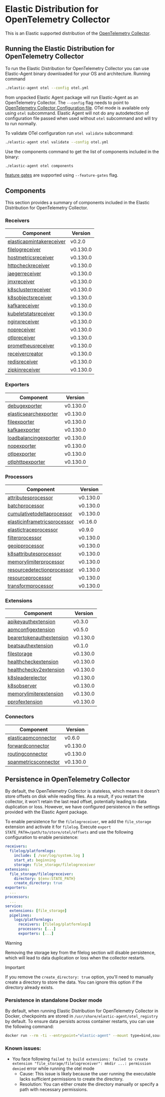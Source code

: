 # Elastic Distribution for OpenTelemetry Collector

This is an Elastic supported distribution of the [OpenTelemetry Collector](https://github.com/open-telemetry/opentelemetry-collector).

## Running the Elastic Distribution for OpenTelemetry Collector

To run the Elastic Distribution for OpenTelemetry Collector you can use Elastic-Agent binary downloaded for your OS and architecture.
Running command

```bash
./elastic-agent otel --config otel.yml
```

from unpacked Elastic Agent package will run Elastic-Agent as an OpenTelemetry Collector. The `--config` flag needs to point to [OpenTelemetry Collector Configuration file](https://opentelemetry.io/docs/collector/configuration/). OTel mode is available only using `otel` subcommand. Elastic Agent will not do any autodetection of configuration file passed when used without `otel` subcommand and will try to run normally.

To validate OTel configuration run `otel validate` subcommand:

```bash
./elastic-agent otel validate --config otel.yml
```

Use the components command to get the list of components included in the binary:

```bash
./elastic-agent otel components
```

[feature gates](https://github.com/open-telemetry/opentelemetry-collector/blob/main/featuregate/README.md#controlling-gates) are supported using `--feature-gates` flag.

## Components

This section provides a summary of components included in the Elastic Distribution for OpenTelemetry Collector.

### Receivers

| Component | Version |
|---|---|
| [elasticapmintakereceiver](https://github.com/elastic/opentelemetry-collector-components/blob/receiver/elasticapmintakereceiver/v0.2.0/receiver/elasticapmintakereceiver/README.md) | v0.2.0 |
| [filelogreceiver](https://github.com/open-telemetry/opentelemetry-collector-contrib/blob/receiver/filelogreceiver/v0.130.0/receiver/filelogreceiver/README.md) | v0.130.0 |
| [hostmetricsreceiver](https://github.com/open-telemetry/opentelemetry-collector-contrib/blob/receiver/hostmetricsreceiver/v0.130.0/receiver/hostmetricsreceiver/README.md) | v0.130.0 |
| [httpcheckreceiver](https://github.com/open-telemetry/opentelemetry-collector-contrib/blob/receiver/httpcheckreceiver/v0.130.0/receiver/httpcheckreceiver/README.md) | v0.130.0 |
| [jaegerreceiver](https://github.com/open-telemetry/opentelemetry-collector-contrib/blob/receiver/jaegerreceiver/v0.130.0/receiver/jaegerreceiver/README.md) | v0.130.0 |
| [jmxreceiver](https://github.com/open-telemetry/opentelemetry-collector-contrib/blob/receiver/jmxreceiver/v0.130.0/receiver/jmxreceiver/README.md) | v0.130.0 |
| [k8sclusterreceiver](https://github.com/open-telemetry/opentelemetry-collector-contrib/blob/receiver/k8sclusterreceiver/v0.130.0/receiver/k8sclusterreceiver/README.md) | v0.130.0 |
| [k8sobjectsreceiver](https://github.com/open-telemetry/opentelemetry-collector-contrib/blob/receiver/k8sobjectsreceiver/v0.130.0/receiver/k8sobjectsreceiver/README.md) | v0.130.0 |
| [kafkareceiver](https://github.com/open-telemetry/opentelemetry-collector-contrib/blob/receiver/kafkareceiver/v0.130.0/receiver/kafkareceiver/README.md) | v0.130.0 |
| [kubeletstatsreceiver](https://github.com/open-telemetry/opentelemetry-collector-contrib/blob/receiver/kubeletstatsreceiver/v0.130.0/receiver/kubeletstatsreceiver/README.md) | v0.130.0 |
| [nginxreceiver](https://github.com/open-telemetry/opentelemetry-collector-contrib/blob/receiver/nginxreceiver/v0.130.0/receiver/nginxreceiver/README.md) | v0.130.0 |
| [nopreceiver](https://github.com/open-telemetry/opentelemetry-collector/blob/receiver/nopreceiver/v0.130.0/receiver/nopreceiver/README.md) | v0.130.0 |
| [otlpreceiver](https://github.com/open-telemetry/opentelemetry-collector/blob/receiver/otlpreceiver/v0.130.0/receiver/otlpreceiver/README.md) | v0.130.0 |
| [prometheusreceiver](https://github.com/open-telemetry/opentelemetry-collector-contrib/blob/receiver/prometheusreceiver/v0.130.0/receiver/prometheusreceiver/README.md) | v0.130.0 |
| [receivercreator](https://github.com/open-telemetry/opentelemetry-collector-contrib/blob/receiver/receivercreator/v0.130.0/receiver/receivercreator/README.md) | v0.130.0 |
| [redisreceiver](https://github.com/open-telemetry/opentelemetry-collector-contrib/blob/receiver/redisreceiver/v0.130.0/receiver/redisreceiver/README.md) | v0.130.0 |
| [zipkinreceiver](https://github.com/open-telemetry/opentelemetry-collector-contrib/blob/receiver/zipkinreceiver/v0.130.0/receiver/zipkinreceiver/README.md) | v0.130.0 |

### Exporters

| Component | Version |
|---|---|
| [debugexporter](https://github.com/open-telemetry/opentelemetry-collector/blob/exporter/debugexporter/v0.130.0/exporter/debugexporter/README.md) | v0.130.0 |
| [elasticsearchexporter](https://github.com/open-telemetry/opentelemetry-collector-contrib/blob/exporter/elasticsearchexporter/v0.130.0/exporter/elasticsearchexporter/README.md) | v0.130.0 |
| [fileexporter](https://github.com/open-telemetry/opentelemetry-collector-contrib/blob/exporter/fileexporter/v0.130.0/exporter/fileexporter/README.md) | v0.130.0 |
| [kafkaexporter](https://github.com/open-telemetry/opentelemetry-collector-contrib/blob/exporter/kafkaexporter/v0.130.0/exporter/kafkaexporter/README.md) | v0.130.0 |
| [loadbalancingexporter](https://github.com/open-telemetry/opentelemetry-collector-contrib/blob/exporter/loadbalancingexporter/v0.130.0/exporter/loadbalancingexporter/README.md) | v0.130.0 |
| [nopexporter](https://github.com/open-telemetry/opentelemetry-collector/blob/exporter/nopexporter/v0.130.0/exporter/nopexporter/README.md) | v0.130.0 |
| [otlpexporter](https://github.com/open-telemetry/opentelemetry-collector/blob/exporter/otlpexporter/v0.130.0/exporter/otlpexporter/README.md) | v0.130.0 |
| [otlphttpexporter](https://github.com/open-telemetry/opentelemetry-collector/blob/exporter/otlphttpexporter/v0.130.0/exporter/otlphttpexporter/README.md) | v0.130.0 |

### Processors

| Component | Version |
|---|---|
| [attributesprocessor](https://github.com/open-telemetry/opentelemetry-collector-contrib/blob/processor/attributesprocessor/v0.130.0/processor/attributesprocessor/README.md) | v0.130.0 |
| [batchprocessor](https://github.com/open-telemetry/opentelemetry-collector/blob/processor/batchprocessor/v0.130.0/processor/batchprocessor/README.md) | v0.130.0 |
| [cumulativetodeltaprocessor](https://github.com/open-telemetry/opentelemetry-collector-contrib/blob/processor/cumulativetodeltaprocessor/v0.130.0/processor/cumulativetodeltaprocessor/README.md) | v0.130.0 |
| [elasticinframetricsprocessor](https://github.com/elastic/opentelemetry-collector-components/blob/processor/elasticinframetricsprocessor/v0.16.0/processor/elasticinframetricsprocessor/README.md) | v0.16.0 |
| [elastictraceprocessor](https://github.com/elastic/opentelemetry-collector-components/blob/processor/elastictraceprocessor/v0.9.0/processor/elastictraceprocessor/README.md) | v0.9.0 |
| [filterprocessor](https://github.com/open-telemetry/opentelemetry-collector-contrib/blob/processor/filterprocessor/v0.130.0/processor/filterprocessor/README.md) | v0.130.0 |
| [geoipprocessor](https://github.com/open-telemetry/opentelemetry-collector-contrib/blob/processor/geoipprocessor/v0.130.0/processor/geoipprocessor/README.md) | v0.130.0 |
| [k8sattributesprocessor](https://github.com/open-telemetry/opentelemetry-collector-contrib/blob/processor/k8sattributesprocessor/v0.130.0/processor/k8sattributesprocessor/README.md) | v0.130.0 |
| [memorylimiterprocessor](https://github.com/open-telemetry/opentelemetry-collector/blob/processor/memorylimiterprocessor/v0.130.0/processor/memorylimiterprocessor/README.md) | v0.130.0 |
| [resourcedetectionprocessor](https://github.com/open-telemetry/opentelemetry-collector-contrib/blob/processor/resourcedetectionprocessor/v0.130.0/processor/resourcedetectionprocessor/README.md) | v0.130.0 |
| [resourceprocessor](https://github.com/open-telemetry/opentelemetry-collector-contrib/blob/processor/resourceprocessor/v0.130.0/processor/resourceprocessor/README.md) | v0.130.0 |
| [transformprocessor](https://github.com/open-telemetry/opentelemetry-collector-contrib/blob/processor/transformprocessor/v0.130.0/processor/transformprocessor/README.md) | v0.130.0 |

### Extensions

| Component | Version |
|---|---|
| [apikeyauthextension](https://github.com/elastic/opentelemetry-collector-components/blob/extension/apikeyauthextension/v0.3.0/extension/apikeyauthextension/README.md) | v0.3.0 |
| [apmconfigextension](https://github.com/elastic/opentelemetry-collector-components/blob/extension/apmconfigextension/v0.5.0/extension/apmconfigextension/README.md) | v0.5.0 |
| [bearertokenauthextension](https://github.com/open-telemetry/opentelemetry-collector-contrib/blob/extension/bearertokenauthextension/v0.130.0/extension/bearertokenauthextension/README.md) | v0.130.0 |
| [beatsauthextension](https://github.com/elastic/opentelemetry-collector-components/blob/extension/beatsauthextension/v0.1.0/extension/beatsauthextension/README.md) | v0.1.0 |
| [filestorage](https://github.com/open-telemetry/opentelemetry-collector-contrib/blob/extension/storage/filestorage/v0.130.0/extension/storage/filestorage/README.md) | v0.130.0 |
| [healthcheckextension](https://github.com/open-telemetry/opentelemetry-collector-contrib/blob/extension/healthcheckextension/v0.130.0/extension/healthcheckextension/README.md) | v0.130.0 |
| [healthcheckv2extension](https://github.com/open-telemetry/opentelemetry-collector-contrib/blob/extension/healthcheckv2extension/v0.130.0/extension/healthcheckv2extension/README.md) | v0.130.0 |
| [k8sleaderelector](https://github.com/open-telemetry/opentelemetry-collector-contrib/blob/extension/k8sleaderelector/v0.130.0/extension/k8sleaderelector/README.md) | v0.130.0 |
| [k8sobserver](https://github.com/open-telemetry/opentelemetry-collector-contrib/blob/extension/observer/k8sobserver/v0.130.0/extension/observer/k8sobserver/README.md) | v0.130.0 |
| [memorylimiterextension](https://github.com/open-telemetry/opentelemetry-collector/blob/extension/memorylimiterextension/v0.130.0/extension/memorylimiterextension/README.md) | v0.130.0 |
| [pprofextension](https://github.com/open-telemetry/opentelemetry-collector-contrib/blob/extension/pprofextension/v0.130.0/extension/pprofextension/README.md) | v0.130.0 |

### Connectors

| Component | Version |
|---|---|
| [elasticapmconnector](https://github.com/elastic/opentelemetry-collector-components/blob/connector/elasticapmconnector/v0.6.0/connector/elasticapmconnector/README.md) | v0.6.0 |
| [forwardconnector](https://github.com/open-telemetry/opentelemetry-collector/blob/connector/forwardconnector/v0.130.0/connector/forwardconnector/README.md) | v0.130.0 |
| [routingconnector](https://github.com/open-telemetry/opentelemetry-collector-contrib/blob/connector/routingconnector/v0.130.0/connector/routingconnector/README.md) | v0.130.0 |
| [spanmetricsconnector](https://github.com/open-telemetry/opentelemetry-collector-contrib/blob/connector/spanmetricsconnector/v0.130.0/connector/spanmetricsconnector/README.md) | v0.130.0 |
## Persistence in OpenTelemetry Collector

By default, the OpenTelemetry Collector is stateless, which means it doesn't store offsets on disk while reading files. As a result, if you restart the collector, it won't retain the last read offset, potentially leading to data duplication or loss. However, we have configured persistence in the settings provided with the Elastic Agent package.

To enable persistence for the `filelogreceiver`, we add the `file_storage` extension and activate it for `filelog`.
Execute `export STATE_PATH=/path/to/store/otel/offsets` and use the following configuration to enable persistence:

```yaml
receivers:
  filelog/platformlogs:
    include: [ /var/log/system.log ]
    start_at: beginning
    storage: file_storage/filelogreceiver
extensions:
  file_storage/filelogreceiver:
    directory: ${env:STATE_PATH}
    create_directory: true
exporters:
  ...
processors:
  ...
service:
  extensions: [file_storage]
  pipelines:
    logs/platformlogs:
      receivers: [filelog/platformlogs]
      processors: [...]
      exporters: [...]
```

> [!WARNING]
Removing the storage key from the filelog section will disable persistence, which will lead to data duplication or loss when the collector restarts.

> [!IMPORTANT]
If you remove the `create_directory: true` option, you'll need to manually create a directory to store the data. You can ignore this option if the directory already exists.

### Persistence in standalone Docker mode

By default, when running Elastic Distribution for OpenTelemetry Collector in Docker, checkpoints are stored in `/usr/share/elastic-agent/otel_registry` by default. To ensure data persists across container restarts, you can use the following command:

```bash
docker run --rm -ti --entrypoint="elastic-agent" --mount type=bind,source=/path/on/host,target=/usr/share/elastic-agent/otel_registry  docker.elastic.co/elastic-agent/elastic-agent:9.0.0-SNAPSHOT otel
```

### Known issues:
-  You face following `failed to build extensions: failed to create extension "file_storage/filelogreceiver": mkdir ...: permission denied` error while running the otel mode
	- Cause: This issue is likely because the user running the executable lacks sufficient permissions to create the directory.
	- Resolution: You can either create the directory manually or specify a path with necessary permissions.
